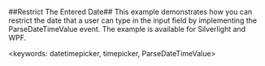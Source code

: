 ##Restrict The Entered Date##
This example demonstrates how you can restrict the date that a user can type in the input field by implementing the ParseDateTimeValue event.
The example is available for Silverlight and WPF.

<keywords: datetimepicker, timepicker, ParseDateTimeValue>